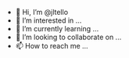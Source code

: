 - 👋 Hi, I’m @jltello
- 👀 I’m interested in ...
- 🌱 I’m currently learning ...
- 💞️ I’m looking to collaborate on ...
- 📫 How to reach me ...

<!---
jltello/jltello is a ✨ special ✨ repository because its `README.md` (this file) appears on your GitHub profile.
You can click the Preview link to take a look at your changes.
--->
